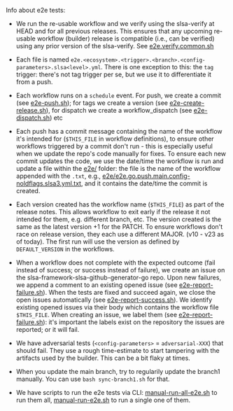 Info about e2e tests:

- We run the re-usable workflow and we verify using the slsa-verify at HEAD and for all previous releases. This ensures that any upcoming re-usable workflow (builder) release is compatible (i.e., can be verified) using any prior version of the slsa-verify. See [e2e.verify.common.sh](https://github.com/slsa-framework/example-package/blob/main/.github/workflows/scripts/e2e.verify.common.sh)

- Each file is named `e2e.<ecosystem>.<trigger>.<branch>.<config-parameters>.slsa<level>.yml`. There is one exception to this: the `tag` trigger: there's not
  tag trigger per se, but we use it to differentiate it from a push.

- Each workflow runs on a `schedule` event. For push, we create a commit (see [e2e-push.sh](https://github.com/slsa-framework/example-package/blob/main/.github/workflows/scripts/e2e-push.sh)); for tags we create a version (see [e2e-create-release.sh](https://github.com/slsa-framework/example-package/blob/main/.github/workflows/scripts/e2e-create-release.sh)), for dispatch we create a workflow_dispatch (see [e2e-dispatch.sh](https://github.com/slsa-framework/example-package/blob/main/.github/workflows/scripts/e2e-dispatch.sh)) etc

- Each push has a commit message containing the name of the workflow it's intended for (`$THIS_FILE` in workflow definitions), to ensure other workflows triggered by
  a commit don't run - this is especially useful when we update the repo's code manually for fixes. To ensure each new commit updates the code, we use the date/time the workflow is run and update a file within the [e2e/](https://github.com/slsa-framework/example-package/tree/main/e2e) folder: the file is the name of the workflow appended with the `.txt`, e.g., [e2e/e2e.go.push.main.config-noldflags.slsa3.yml.txt](https://github.com/slsa-framework/example-package/blob/main/e2e/e2e.go.push.main.config-noldflags.slsa3.yml.txt), and it contains the date/time the commit is created.

- Each version created has the workflow name (`$THIS_FILE`) as part of the release notes. This allows workflow to exit early if the release it not intended for them, e.g. different branch, etc. The version created is the same as the latest version +1 for the PATCH. To ensure workflows don't race on release version, they each use a different MAJOR. (v10 - v23 as of today). The first run will use the version as defined by `DEFAULT_VERSION` in the workflows.

- When a workflow does not complete with the expected outcome (fail instead of success; or success instead of failure), we create an issue on the slsa-framework-slsa-github-generator-go repo. Upon new failures, we append a comment to an existing opened issue (see [e2e-report-failure.sh](https://github.com/slsa-framework/example-package/blob/main/.github/workflows/scripts/e2e-report-failure.sh)). When the tests are fixed and succeed again, we close the open issues automatically (see [e2e-report-success.sh](https://github.com/slsa-framework/example-package/blob/main/.github/workflows/scripts/e2e-report-success.sh)). We identify existing opened issues via their body which contains the workflow file `$THIS_FILE`. When creating an issue, we label them (see [e2e-report-failure.sh](https://github.com/slsa-framework/example-package/blob/main/.github/workflows/scripts/e2e-report-failure.sh)): it's important the labels exist on the repository the issues are reported; or it will fail.

- We have adversarial tests (`<config-parameters>` = `adversarial-XXX`) that should fail. They use a rough time-estimate to start tampering with the artifacts used by the builder. This can be a bit flaky at times.

- When you update the main branch, try to regularily update the branch1 manually. You can use `bash sync-branch1.sh` for that.

- We have scripts to run the e2e tests via CLI: [manual-run-all-e2e.sh](./manual-run-all-e2e.sh) to run them all, [manual-run-e2e.sh](./manual-run-e2e.sh) to run a single one of them.

